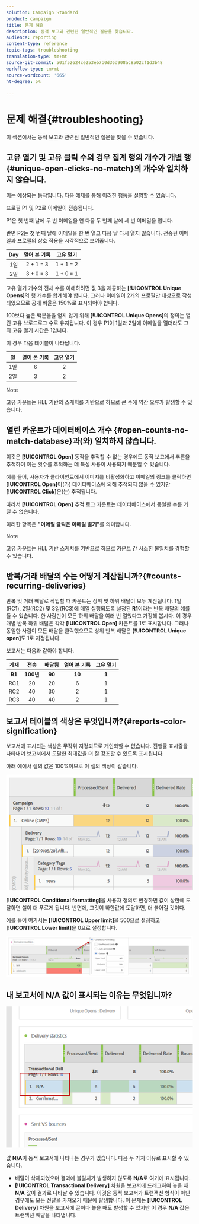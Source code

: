 ```yaml
---
solution: Campaign Standard
product: campaign
title: 문제 해결
description: 동적 보고와 관련된 일반적인 질문을 찾습니다.
audience: reporting
content-type: reference
topic-tags: troubleshooting
translation-type: tm+mt
source-git-commit: 501f52624ce253eb7b0d36d908ac8502cf1d3b48
workflow-type: tm+mt
source-wordcount: '665'
ht-degree: 5%

---
```



# 문제 해결{#troubleshooting}

이 섹션에서는 동적 보고와 관련된 일반적인 질문을 찾을 수 있습니다.

## 고유 열기 및 고유 클릭 수의 경우 집계 행의 개수가 개별 행 {#unique-open-clicks-no-match}의 개수와 일치하지 않습니다.

이는 예상되는 동작입니다.
다음 예제를 통해 이러한 행동을 설명할 수 있습니다.

프로필 P1 및 P2로 이메일이 전송됩니다.

P1은 첫 번째 날에 두 번 이메일을 연 다음 두 번째 날에 세 번 이메일을 엽니다.

반면 P2는 첫 번째 날에 이메일을 한 번 열고 다음 날 다시 열지 않습니다.
전송된 이메일과 프로필의 상호 작용을 시각적으로 보여줍니다.

<table> 
 <thead> 
  <tr> 
   <th align="center"> <strong>Day</strong> <br /> </th> 
   <th align="center"> <strong>열어 본 기록</strong> <br /> </th> 
   <th align="center"> <strong>고유 열기</strong> <br /> </th> 
  </tr> 
 </thead> 
 <tbody> 
  <tr> 
   <td align="center"> 1일<br /> </td> 
   <td align="center"> 2 + 1 = 3<br /> </td> 
   <td align="center"> 1 + 1 = 2<br /> </td> 
  </tr> 
  <tr> 
   <td align="center"> 2일<br /> </td> 
   <td align="center"> 3 + 0 = 3<br /> </td> 
   <td align="center"> 1 + 0 = 1<br /> </td> 
  </tr>
 </tbody> 
</table>

고유 열기 개수의 전체 수를 이해하려면 값 3을 제공하는 **[!UICONTROL Unique Opens]**&#x200B;의 행 개수를 합계해야 합니다. 그러나 이메일이 2개의 프로필만 대상으로 작성되었으므로 공개 비율은 150%로 표시되어야 합니다.

100보다 높은 백분율을 얻지 않기 위해 **[!UICONTROL Unique Opens]**&#x200B;의 정의는 열린 고유 브로드로그 수로 유지됩니다. 이 경우 P1이 1일과 2일에 이메일을 열더라도 그의 고유 열기 시간은 1입니다.

이 경우 다음 테이블이 나타납니다.

<table> 
 <thead> 
  <tr> 
   <th align="center"> <strong>일</strong> <br /> </th> 
   <th align="center"> <strong>열어 본 기록</strong> <br /> </th> 
   <th align="center"> <strong>고유 열기</strong> <br /> </th> 
  </tr> 
 </thead> 
 <tbody> 
  <tr> 
   <td align="center"> 1일<br /> </td> 
   <td align="center"> 6<br /> </td> 
   <td align="center"> 2<br /> </td>
  </tr> 
  <tr> 
   <td align="center"> 2일<br /> </td> 
   <td align="center"> 3<br /> </td> 
   <td align="center"> 2<br /> </td> 
  </tr> 
 </tbody> 
</table>

>[!NOTE]
>
>고유 카운트는 HLL 기반의 스케치를 기반으로 하므로 큰 수에 약간 오류가 발생할 수 있습니다.

## 열린 카운트가 데이터베이스 개수 {#open-counts-no-match-database}과(와) 일치하지 않습니다.

이것은 **[!UICONTROL Open]** 동작을 추적할 수 없는 경우에도 동적 보고에서 추론을 추적하여 여는 횟수를 추적하는 데 특성 사용이 사용되기 때문일 수 있습니다.

예를 들어, 사용자가 클라이언트에서 이미지를 비활성화하고 이메일의 링크를 클릭하면 **[!UICONTROL Open]**&#x200B;이(가) 데이터베이스에 의해 추적되지 않을 수 있지만 **[!UICONTROL Click]**&#x200B;은(는) 추적됩니다.

따라서 **[!UICONTROL Open]** 추적 로그 카운트는 데이터베이스에서 동일한 수를 가질 수 없습니다.

이러한 항목은 **&quot;이메일 클릭은 이메일 열기&quot;**&#x200B;를 의미합니다.

>[!NOTE]
>
>고유 카운트는 HLL 기반 스케치를 기반으로 하므로 카운트 간 사소한 불일치를 경험할 수 있습니다.

## 반복/거래 배달의 수는 어떻게 계산됩니까?{#counts-recurring-deliveries}

반복 및 거래 배달로 작업할 때 카운트는 상위 및 하위 배달이 모두 계산됩니다.
1일(RC1), 2일(RC2) 및 3일(RC3)에 매일 실행되도록 설정된 **R1**이라는 반복 배달의 예를 들 수 있습니다.
한 사람만이 모든 하위 배달을 여러 번 열었다고 가정해 봅시다. 이 경우 개별 반복 하위 배달은 각각 **[!UICONTROL Open]** 카운트를 1로 표시합니다.
그러나 동일한 사람이 모든 배달을 클릭했으므로 상위 반복 배달은 **[!UICONTROL Unique open]**&#x200B;도 1로 지정됩니다.

보고서는 다음과 같아야 합니다.

<table> 
 <thead> 
  <tr> 
   <th align="center"> <strong>게재</strong> <br /> </th> 
   <th align="center"> <strong>전송</strong> <br /> </th> 
   <th align="center"> <strong>배달됨</strong> <br /> </th>
   <th align="center"> <strong>열어 본 기록</strong> <br /> </th> 
   <th align="center"> <strong>고유 열기</strong> <br /> </th>
  </tr> 
 </thead> 
 <tbody> 
  <tr> 
   <td align="center"> <strong>R1<br/> </td> 
   <td align="center"> <strong>100년<br/> </td> 
   <td align="center"> <strong>90<br/> </td> 
   <td align="center"> <strong>10<br/> </td> 
   <td align="center"> <strong>1<br/> </td> 
  </tr> 
  <tr> 
   <td align="center"> RC1<br/> </td> 
   <td align="center"> 20<br /> </td> 
   <td align="center"> 20<br /> </td> 
   <td align="center"> 6<br /> </td> 
   <td align="center"> 1<br /> </td> 
  </tr>
    <tr> 
   <td align="center"> RC2<br /> </td> 
   <td align="center"> 40<br /> </td> 
   <td align="center"> 30<br /> </td> 
   <td align="center"> 2<br /> </td> 
   <td align="center"> 1<br /> </td> 
  </tr> 
    <tr> 
   <td align="center"> RC3<br /> </td> 
   <td align="center"> 40<br /> </td> 
   <td align="center"> 40<br /> </td> 
   <td align="center"> 2<br /> </td> 
   <td align="center"> 1<br /> </td> 
  </tr> 
 </tbody> 
</table>

## 보고서 테이블의 색상은 무엇입니까?{#reports-color-signification}

보고서에 표시되는 색상은 무작위 지정되므로 개인화할 수 없습니다. 진행률 표시줄을 나타내며 보고서에서 도달한 최대값을 더 잘 강조할 수 있도록 표시됩니다.

아래 예에서 셀의 값은 100%이므로 이 셀의 색상이 같습니다.

![](assets/troubleshooting_1.png)

**[!UICONTROL Conditional formatting]**&#x200B;을 사용자 정의로 변경하면 값이 상한에 도달하면 셀이 더 푸르게 됩니다. 반면에, 그것이 하한값에 도달하면, 더 붉어질 것이다.

예를 들어 여기서는 **[!UICONTROL Upper limit]**&#x200B;을 500으로 설정하고 **[!UICONTROL Lower limit]**&#x200B;을 0으로 설정합니다.

![](assets/troubleshooting_2.png)

## 내 보고서에 N/A 값이 표시되는 이유는 무엇입니까?

![](assets/troubleshooting_3.png)

값 **N/A**&#x200B;이 동적 보고서에 나타나는 경우가 있습니다. 다음 두 가지 이유로 표시할 수 있습니다.

* 배달이 삭제되었으며 결과에 불일치가 발생하지 않도록 **N/A**&#x200B;로 여기에 표시됩니다.
* **[!UICONTROL Transactional Delivery]** 차원을 보고서에 드래그하여 놓을 때 **N/A** 값이 결과로 나타날 수 있습니다. 이것은 동적 보고서가 트랜잭션 형식이 아닌 경우에도 모든 전달을 가져오기 때문에 발생합니다.
이 문제는 **[!UICONTROL Delivery]** 차원을 보고서에 끌어다 놓을 때도 발생할 수 있지만 이 경우 **N/A** 값은 트랜잭션 배달을 나타냅니다.
